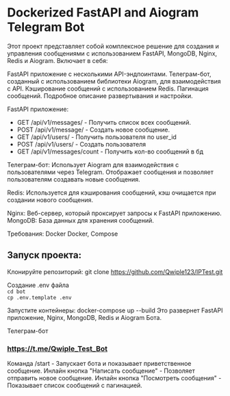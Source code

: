 # Dockerized FastAPI and Aiogram Telegram Bot
Этот проект представляет собой комплексное решение для создания и управления сообщениями с использованием FastAPI, MongoDB, Nginx, Redis и Aiogram. Включает в себя:

FastAPI приложение с несколькими API-эндпоинтами.
Телеграм-бот, созданный с использованием библиотеки Aiogram, для взаимодействия с API.
Кэширование сообщений с использованием Redis.
Пагинация сообщений.
Подробное описание развертывания и настройки.

FastAPI приложение:

- GET /api/v1/messages/ - Получить список всех сообщений.
- POST /api/v1/message/ - Создать новое сообщение.
- GET /api/v1/users/ - Получить пользователя по user_id
- POST /api/v1/users/ - Создать пользователя
- GET /api/v1/messages/count - Получить кол-во сообщений в бд

Телеграм-бот:
    Использует Aiogram для взаимодействия с пользователями через Telegram.
    Отображает сообщения и позволяет пользователям создавать новые сообщения.

Redis:
    Используется для кэширования сообщений, кэш очищается при создании нового сообщения.

Nginx:
    Веб-сервер, который проксирует запросы к FastAPI приложению.
MongoDB:
    База данных для хранения сообщений.

Требования:
    Docker
    Docker, Compose
## Запуск проекта:
Клонируйте репозиторий:
    git clone https://github.com/Qwiple123/IPTest.git
    
Создание .env файла<br/>
    `cd bot`<br/>
    `cp .env.template .env`
    
Запустите контейнеры:
    docker-compose up --build
    Это развернет FastAPI приложение, Nginx, MongoDB, Redis и Aiogram Бота.
    

Телеграм-бот
### https://t.me/Qwiple_Test_Bot
Команда /start - Запускает бота и показывает приветственное сообщение.
Инлайн кнопка "Написать сообщение" - Позволяет отправить новое сообщение.
Инлайн кнопка "Посмотреть сообщения" - Показывает список сообщений с пагинацией.
